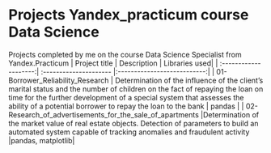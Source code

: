 # Projects Yandex_practicum course Data Science
Projects completed by me on the course Data Science Specialist from Yandex.Practicum
| Project title | Description | Libraries used|
| :--------------------:| :--------------------- |:---------------------------:|
| 01-Borrower_Reliability_Research | Determination of the influence of the client’s marital status and the number of children on the fact of repaying the loan on time for the further development of a special system that assesses the ability of a potential borrower to repay the loan to the bank | pandas |
| 02-Research_of_advertisements_for_the_sale_of_apartments |Determination of the market value of real estate objects. Detection of parameters to build an automated system capable of tracking anomalies and fraudulent activity |pandas, matplotlib|
